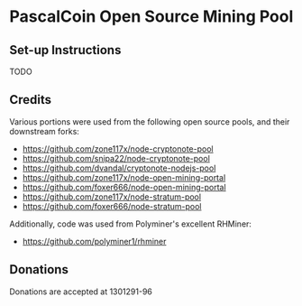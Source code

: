 # PascalCoin Open Source Mining Pool

## Set-up Instructions

TODO

## Credits

Various portions were used from the following open source pools, and their downstream forks:

* https://github.com/zone117x/node-cryptonote-pool
* https://github.com/snipa22/node-cryptonote-pool
* https://github.com/dvandal/cryptonote-nodejs-pool
* https://github.com/zone117x/node-open-mining-portal
* https://github.com/foxer666/node-open-mining-portal
* https://github.com/zone117x/node-stratum-pool
* https://github.com/foxer666/node-stratum-pool

Additionally, code was used from Polyminer's excellent RHMiner:

* https://github.com/polyminer1/rhminer

## Donations

Donations are accepted at 1301291-96
